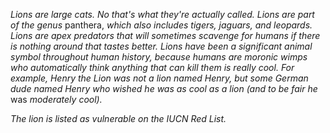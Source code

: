 *Lions are large cats. No that's what they're actually called. Lions are part of the genus* panthera, *which also includes tigers, jaguars, and leopards. Lions are apex predators that will sometimes scavenge for humans if there is nothing around that tastes better. Lions have been a significant animal symbol throughout human history, because humans are moronic wimps who automatically think anything that can kill them is really cool. For example, Henry the Lion was not a lion named Henry, but some German dude named Henry who wished he was as cool as a lion (and to be fair he* was *moderately cool).* 

*The lion is listed as vulnerable on the IUCN Red List.*
